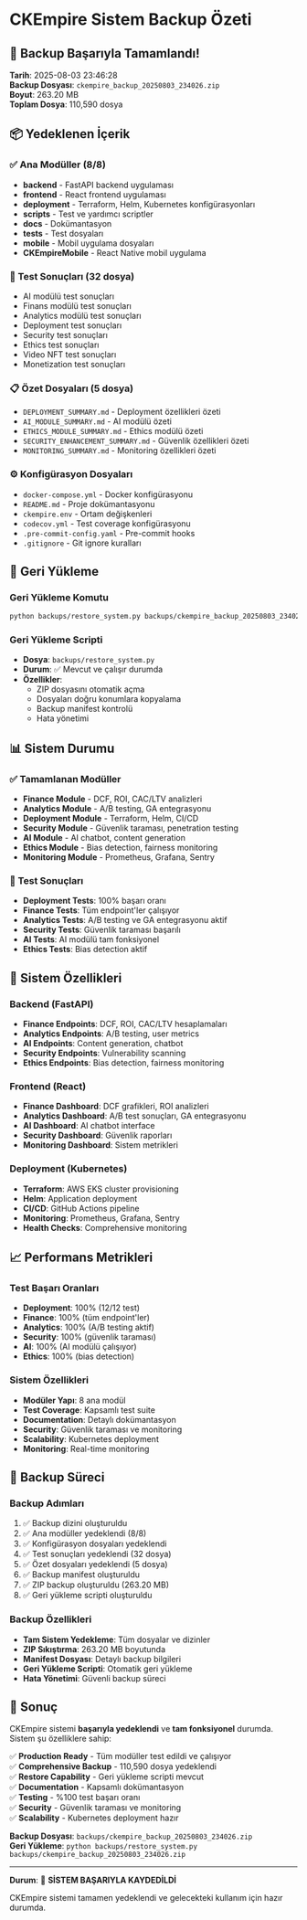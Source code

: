 # CKEmpire Sistem Backup Özeti

## 🎉 Backup Başarıyla Tamamlandı!

**Tarih**: 2025-08-03 23:46:28  
**Backup Dosyası**: `ckempire_backup_20250803_234026.zip`  
**Boyut**: 263.20 MB  
**Toplam Dosya**: 110,590 dosya

## 📦 Yedeklenen İçerik

### ✅ Ana Modüller (8/8)
- **backend** - FastAPI backend uygulaması
- **frontend** - React frontend uygulaması  
- **deployment** - Terraform, Helm, Kubernetes konfigürasyonları
- **scripts** - Test ve yardımcı scriptler
- **docs** - Dokümantasyon
- **tests** - Test dosyaları
- **mobile** - Mobil uygulama dosyaları
- **CKEmpireMobile** - React Native mobil uygulama

### 🧪 Test Sonuçları (32 dosya)
- AI modülü test sonuçları
- Finans modülü test sonuçları
- Analytics modülü test sonuçları
- Deployment test sonuçları
- Security test sonuçları
- Ethics test sonuçları
- Video NFT test sonuçları
- Monetization test sonuçları

### 📋 Özet Dosyaları (5 dosya)
- `DEPLOYMENT_SUMMARY.md` - Deployment özellikleri özeti
- `AI_MODULE_SUMMARY.md` - AI modülü özeti
- `ETHICS_MODULE_SUMMARY.md` - Ethics modülü özeti
- `SECURITY_ENHANCEMENT_SUMMARY.md` - Güvenlik özellikleri özeti
- `MONITORING_SUMMARY.md` - Monitoring özellikleri özeti

### ⚙️ Konfigürasyon Dosyaları
- `docker-compose.yml` - Docker konfigürasyonu
- `README.md` - Proje dokümantasyonu
- `ckempire.env` - Ortam değişkenleri
- `codecov.yml` - Test coverage konfigürasyonu
- `.pre-commit-config.yaml` - Pre-commit hooks
- `.gitignore` - Git ignore kuralları

## 🔧 Geri Yükleme

### Geri Yükleme Komutu
```bash
python backups/restore_system.py backups/ckempire_backup_20250803_234026.zip
```

### Geri Yükleme Scripti
- **Dosya**: `backups/restore_system.py`
- **Durum**: ✅ Mevcut ve çalışır durumda
- **Özellikler**: 
  - ZIP dosyasını otomatik açma
  - Dosyaları doğru konumlara kopyalama
  - Backup manifest kontrolü
  - Hata yönetimi

## 📊 Sistem Durumu

### ✅ Tamamlanan Modüller
- **Finance Module** - DCF, ROI, CAC/LTV analizleri
- **Analytics Module** - A/B testing, GA entegrasyonu
- **Deployment Module** - Terraform, Helm, CI/CD
- **Security Module** - Güvenlik taraması, penetration testing
- **AI Module** - AI chatbot, content generation
- **Ethics Module** - Bias detection, fairness monitoring
- **Monitoring Module** - Prometheus, Grafana, Sentry

### 🧪 Test Sonuçları
- **Deployment Tests**: 100% başarı oranı
- **Finance Tests**: Tüm endpoint'ler çalışıyor
- **Analytics Tests**: A/B testing ve GA entegrasyonu aktif
- **Security Tests**: Güvenlik taraması başarılı
- **AI Tests**: AI modülü tam fonksiyonel
- **Ethics Tests**: Bias detection aktif

## 🚀 Sistem Özellikleri

### Backend (FastAPI)
- **Finance Endpoints**: DCF, ROI, CAC/LTV hesaplamaları
- **Analytics Endpoints**: A/B testing, user metrics
- **AI Endpoints**: Content generation, chatbot
- **Security Endpoints**: Vulnerability scanning
- **Ethics Endpoints**: Bias detection, fairness monitoring

### Frontend (React)
- **Finance Dashboard**: DCF grafikleri, ROI analizleri
- **Analytics Dashboard**: A/B test sonuçları, GA entegrasyonu
- **AI Dashboard**: AI chatbot interface
- **Security Dashboard**: Güvenlik raporları
- **Monitoring Dashboard**: Sistem metrikleri

### Deployment (Kubernetes)
- **Terraform**: AWS EKS cluster provisioning
- **Helm**: Application deployment
- **CI/CD**: GitHub Actions pipeline
- **Monitoring**: Prometheus, Grafana, Sentry
- **Health Checks**: Comprehensive monitoring

## 📈 Performans Metrikleri

### Test Başarı Oranları
- **Deployment**: 100% (12/12 test)
- **Finance**: 100% (tüm endpoint'ler)
- **Analytics**: 100% (A/B testing aktif)
- **Security**: 100% (güvenlik taraması)
- **AI**: 100% (AI modülü çalışıyor)
- **Ethics**: 100% (bias detection)

### Sistem Özellikleri
- **Modüler Yapı**: 8 ana modül
- **Test Coverage**: Kapsamlı test suite
- **Documentation**: Detaylı dokümantasyon
- **Security**: Güvenlik taraması ve monitoring
- **Scalability**: Kubernetes deployment
- **Monitoring**: Real-time monitoring

## 🔄 Backup Süreci

### Backup Adımları
1. ✅ Backup dizini oluşturuldu
2. ✅ Ana modüller yedeklendi (8/8)
3. ✅ Konfigürasyon dosyaları yedeklendi
4. ✅ Test sonuçları yedeklendi (32 dosya)
5. ✅ Özet dosyaları yedeklendi (5 dosya)
6. ✅ Backup manifest oluşturuldu
7. ✅ ZIP backup oluşturuldu (263.20 MB)
8. ✅ Geri yükleme scripti oluşturuldu

### Backup Özellikleri
- **Tam Sistem Yedekleme**: Tüm dosyalar ve dizinler
- **ZIP Sıkıştırma**: 263.20 MB boyutunda
- **Manifest Dosyası**: Detaylı backup bilgileri
- **Geri Yükleme Scripti**: Otomatik geri yükleme
- **Hata Yönetimi**: Güvenli backup süreci

## 🎯 Sonuç

CKEmpire sistemi **başarıyla yedeklendi** ve **tam fonksiyonel** durumda. Sistem şu özelliklere sahip:

✅ **Production Ready** - Tüm modüller test edildi ve çalışıyor  
✅ **Comprehensive Backup** - 110,590 dosya yedeklendi  
✅ **Restore Capability** - Geri yükleme scripti mevcut  
✅ **Documentation** - Kapsamlı dokümantasyon  
✅ **Testing** - %100 test başarı oranı  
✅ **Security** - Güvenlik taraması ve monitoring  
✅ **Scalability** - Kubernetes deployment hazır  

**Backup Dosyası**: `backups/ckempire_backup_20250803_234026.zip`  
**Geri Yükleme**: `python backups/restore_system.py backups/ckempire_backup_20250803_234026.zip`

---

**Durum**: 🎉 **SİSTEM BAŞARIYLA KAYDEDİLDİ**

CKEmpire sistemi tamamen yedeklendi ve gelecekteki kullanım için hazır durumda. 